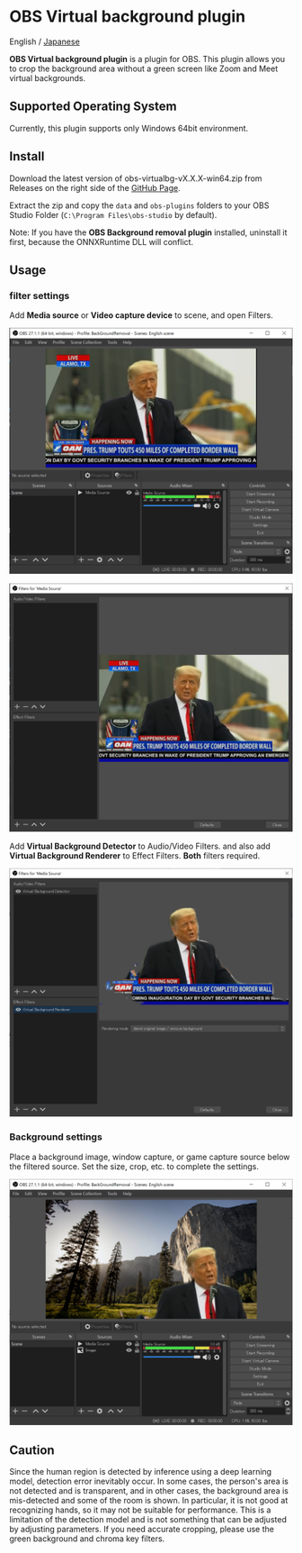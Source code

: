 # OBS Virtual background plugin

English / [Japanese](./README_ja.md)

**OBS Virtual background plugin** is a plugin for OBS. This plugin allows you to crop the background area without a green screen like Zoom and Meet virtual backgrounds.
## Supported Operating System

Currently, this plugin supports only Windows 64bit environment.

## Install

Download the latest version of obs-virtualbg-vX.X.X-win64.zip from Releases on the right side of the [GitHub Page](https://github.com/kounoike/obs-virtualbg).

Extract the zip and copy the `data` and `obs-plugins` folders to your OBS Studio Folder (`C:\Program Files\obs-studio` by default).


Note: If you have the **OBS Background removal plugin** installed, uninstall it first, because the ONNXRuntime DLL will conflict.


## Usage

### filter settings

Add **Media source** or **Video capture device** to scene, and open Filters.

![](doc/scene_en.png)

![](doc/filter_en.png)


Add **Virtual Background Detector** to Audio/Video Filters. and also add **Virtual Background Renderer** to Effect Filters. **Both** filters required.

![](doc/filter_2_en.png)

### Background settings

Place a background image, window capture, or game capture source below the filtered source. Set the size, crop, etc. to complete the settings.

![](doc/scene_2_en.png)

## Caution

Since the human region is detected by inference using a deep learning model, detection error inevitably occur. In some cases, the person's area is not detected and is transparent, and in other cases, the background area is mis-detected and some of the room is shown. In particular, it is not good at recognizing hands, so it may not be suitable for performance. This is a limitation of the detection model and is not something that can be adjusted by adjusting parameters. If you need accurate cropping, please use the green background and chroma key filters.


